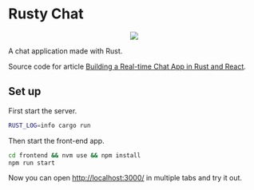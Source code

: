 # Rusty Chat

<p align="center">
  <img src="./cover.jpg"/>
</p>

A chat application made with Rust.

Source code for article [Building a Real-time Chat App in Rust and React](https://outcrawl.com/rust-react-realtime-chat).

## Set up

First start the server.

```bash
RUST_LOG=info cargo run
```

Then start the front-end app.

```bash
cd frontend && nvm use && npm install
npm run start
```

Now you can open <http://localhost:3000/> in multiple tabs and try it out.

